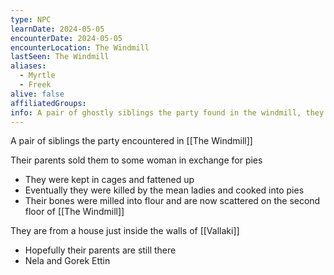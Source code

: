 ```yaml
---
type: NPC
learnDate: 2024-05-05
encounterDate: 2024-05-05
encounterLocation: The Windmill
lastSeen: The Windmill 
aliases:
  - Myrtle
  - Freek
alive: false
affiliatedGroups: 
info: A pair of ghostly siblings the party found in the windmill, they had mean ladies fatten them up before cooking them into pies and grinding their bones for flour
---
```

A pair of siblings the party encountered in [[The Windmill]] 

Their parents sold them to some woman in exchange for pies 
- They were kept in cages and fattened up
- Eventually they were killed by the mean ladies and cooked into pies 
- Their bones were milled into flour and are now scattered on the second floor of [[The Windmill]] 

They are from a house just inside the walls of [[Vallaki]] 
- Hopefully their parents are still there 
- Nela and Gorek Ettin